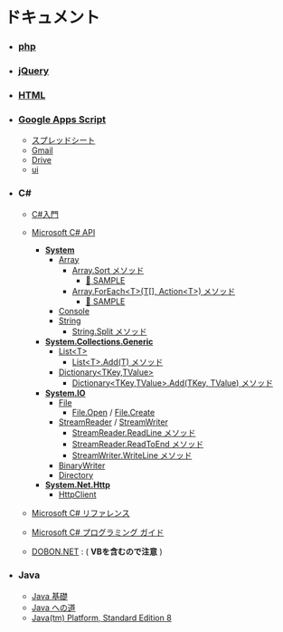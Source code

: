 # ドキュメント

- ### [php](https://www.php.net/manual/ja/)
- ### [jQuery](https://api.jquery.com/)
- ### [HTML](http://www.htmq.com/html/)
- ### [Google Apps Script](https://developers.google.com/apps-script/reference)
  - [スプレッドシート](https://developers.google.com/apps-script/reference/spreadsheet/spreadsheet-app)
  - [Gmail](https://developers.google.com/apps-script/reference/gmail/gmail-app)
  - [Drive](https://developers.google.com/apps-script/reference/drive/drive-app)
  - [ui](https://developers.google.com/apps-script/reference/base/ui)
- ### C#
  - [C#入門](https://www.tohoho-web.com/ex/c-sharp.html)
  - [Microsoft C# API](https://learn.microsoft.com/ja-jp/dotnet/api/?view=net-6.0)
    - [**System**](https://learn.microsoft.com/ja-jp/dotnet/api/system?view=net-6.0)
      - [Array](https://learn.microsoft.com/ja-jp/dotnet/api/system.array?view=net-6.0)
        - [Array.Sort メソッド](https://learn.microsoft.com/ja-jp/dotnet/api/system.array.sort?view=net-6.0)
          - [📕 SAMPLE](https://replit.com/@sworc/array-sort#Program.cs)
        - [Array.ForEach&lt;T&gt;(T[], Action&lt;T&gt;) メソッド](https://learn.microsoft.com/ja-jp/dotnet/api/system.array.foreach?view=net-6.0)
          - [📕 SAMPLE](https://replit.com/@sworc/array-foreach#Program.cs)
      - [Console](https://learn.microsoft.com/ja-jp/dotnet/api/system.console?view=net-6.0)
      - [String](https://learn.microsoft.com/ja-jp/dotnet/api/system.string?view=net-6.0)
        - [String.Split メソッド](https://learn.microsoft.com/ja-jp/dotnet/api/system.string.split?view=net-6.0)
    - [**System.Collections.Generic**](https://learn.microsoft.com/ja-jp/dotnet/api/system.collections.generic?view=net-6.0)
      - [List&lt;T&gt;](https://learn.microsoft.com/ja-jp/dotnet/api/system.collections.generic.list-1?view=net-6.0)
        - [List&lt;T&gt;.Add(T) メソッド](https://learn.microsoft.com/ja-jp/dotnet/api/system.collections.generic.list-1.add?view=net-6.0)
      - [Dictionary&lt;TKey,TValue&gt;](https://learn.microsoft.com/ja-jp/dotnet/api/system.collections.generic.dictionary-2?view=net-6.0)
        - [Dictionary&lt;TKey,TValue&gt;.Add(TKey, TValue) メソッド](https://learn.microsoft.com/ja-jp/dotnet/api/system.collections.generic.dictionary-2.add?view=net-6.0)
    - [**System.IO**](https://learn.microsoft.com/ja-jp/dotnet/api/system.io?view=net-6.0)
      - [File](https://learn.microsoft.com/ja-jp/dotnet/api/system.io.file?view=net-6.0)
        - [File.Open](https://learn.microsoft.com/ja-jp/dotnet/api/system.io.file.open?view=net-6.0) / [File.Create](https://learn.microsoft.com/ja-jp/dotnet/api/system.io.file.create?view=net-6.0)
      - [StreamReader](https://learn.microsoft.com/ja-jp/dotnet/api/system.io.streamreader?view=net-6.0) / [StreamWriter](https://learn.microsoft.com/ja-jp/dotnet/api/system.io.streamwriter?view=net-6.0)
        - [StreamReader.ReadLine メソッド](https://learn.microsoft.com/ja-jp/dotnet/api/system.io.streamreader.readline?view=net-6.0)
        - [StreamReader.ReadToEnd メソッド](https://learn.microsoft.com/ja-jp/dotnet/api/system.io.streamreader.readtoend?view=net-6.0)
        - [StreamWriter.WriteLine メソッド](https://learn.microsoft.com/ja-jp/dotnet/api/system.io.streamwriter.writeline?view=net-6.0)
      - [BinaryWriter](https://learn.microsoft.com/ja-jp/dotnet/api/system.io.binarywriter?view=net-6.0)
      - [Directory](https://learn.microsoft.com/ja-jp/dotnet/api/system.io.directory?view=net-6.0)
    - [**System.Net.Http**](https://learn.microsoft.com/ja-jp/dotnet/api/system.net.http?view=net-6.0)
      - [HttpClient](https://learn.microsoft.com/ja-jp/dotnet/api/system.net.http.httpclient?view=net-6.0)
  
  - [Microsoft C# リファレンス](https://docs.microsoft.com/ja-jp/dotnet/csharp/language-reference/)
  - [Microsoft C# プログラミング ガイド](https://docs.microsoft.com/ja-jp/dotnet/csharp/programming-guide/)
  - [DOBON.NET](http://dobon.net/vb/dotnet/internet/index.html) : ( **VBを含むので注意** )
- ### Java
  - [Java 基礎](https://java-code.jp/)
  - [Java への道](http://www.javaroad.jp/)
  - [Java(tm) Platform, Standard Edition 8](https://docs.oracle.com/javase/jp/8/docs/api/)
